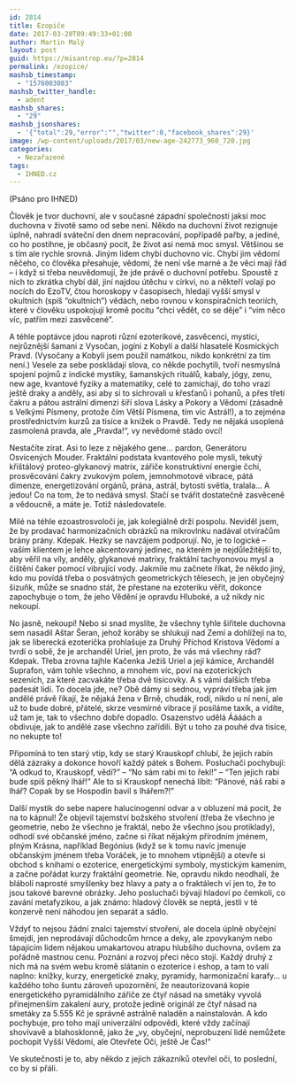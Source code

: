 ```yaml
---
id: 2814
title: Ezopiče
date: 2017-03-20T09:49:33+01:00
author: Martin Malý
layout: post
guid: https://misantrop.eu/?p=2814
permalink: /ezopice/
mashsb_timestamp:
  - "1576003083"
mashsb_twitter_handle:
  - adent
mashsb_shares:
  - "29"
mashsb_jsonshares:
  - '{"total":29,"error":"","twitter":0,"facebook_shares":29}'
image: /wp-content/uploads/2017/03/new-age-242773_960_720.jpg
categories:
  - Nezařazené
tags:
  - IHNED.cz
---
```

(Psáno pro IHNED)

Člověk je tvor duchovní, ale v současné západní společnosti jaksi moc duchovna v životě samo od sebe není. Někdo na duchovní život rezignuje úplně, nahradí sváteční den dnem nepracování, popřípadě pařby, a jediné, co ho postihne, je občasný pocit, že život asi nemá moc smysl. Většinou se s tím ale rychle srovná. Jiným lidem chybí duchovno víc. Chybí jim vědomí něčeho, co člověka přesahuje, vědomí, že není vše marné a že věci mají řád &#8211; i když si třeba neuvědomují, že jde právě o duchovní potřebu. Spoustě z nich to zkrátka chybí dál, jiní najdou útěchu v církvi, no a někteří volají po nocích do EzoTV, čtou horoskopy v časopisech, hledají vyšší smysl v okultních (spíš “okultních”) vědách, nebo rovnou v konspiračních teoriích, které v člověku uspokojují kromě pocitu “chci vědět, co se děje” i “vím něco víc, patřím mezi zasvěcené”.

A téhle poptávce jdou naproti různí ezoterikové, zasvěcenci, mystici, nejrůznější šamani z Vysočan, jogíni z Kobylí a další hlasatelé Kosmických Pravd. (Vysočany a Kobylí jsem použil namátkou, nikdo konkrétní za tím není.) Vesele za sebe poskládají slova, co někde pochytili, tvoří nesmyslná spojení pojmů z indické mystiky, šamanských rituálů, kabaly, jógy, zenu, new age, kvantové fyziky a matematiky, celé to zamíchají, do toho vrazí ještě draky a anděly, asi aby si to sichrovali u křesťanů i pohanů, a přes třetí čakru a pátou astrální dimenzi šíří slova Lásky a Pokory a Vědomí (zásadně s Velkými Písmeny, protože čím Větší Písmena, tím víc Astrál!), a to zejména prostřednictvím kurzů za tisíce a knížek o Pravdě. Tedy ne nějaká usoplená zasmolená pravda, ale &#8222;Pravda!&#8220;, vy nevědomé stádo ovcí!

Nestačíte zírat. Asi to leze z nějakého gene… pardon, Generátoru Osvícených Mouder. Fraktální podstata kvantového pole mysli, tekutý křištálový proteo-glykanový matrix, zářiče konstruktivní energie čchi, prosvěcování čakry zvukovým polem, jemnohmotové vibrace, pátá dimenze, energetizování orgánů, prána, astrál, bytosti světla, tralala… A jedou! Co na tom, že to nedává smysl. Stačí se tvářit dostatečně zasvěceně a vědoucně, a máte je. Totiž následovatele.

Milé na téhle ezoastrosvoloči je, jak kolegiálně drží pospolu. Neviděl jsem, že by prodavač harmonizačních obrázků na mikrovlnku nadával otvíračům brány prány. Kdepak. Hezky se navzájem podporují. No, je to logické &#8211; vaším klientem je lehce akcentovaný jedinec, na kterém je nejdůležitější to, aby věřil na víly, anděly, glykanové matrixy, fraktální tachyonovou mysl a čištění čaker pomocí vibrující vody. Jakmile mu začnete říkat, že někdo jiný, kdo mu povídá třeba o posvátných geometrických tělesech, je jen obyčejný šizuňk, může se snadno stát, že přestane na ezoteriku věřit, dokonce zapochybuje o tom, že jeho Vědění je opravdu Hluboké, a už nikdy nic nekoupí.

No jasně, nekoupí! Nebo si snad myslíte, že všechny tyhle šiřitele duchovna sem nasadil Aštar Šeran, jehož koráby se shlukují nad Zemí a dohlížejí na to, jak se liberecká ezoterička prohlašuje za Druhý Příchod Kristova Vědomí a tvrdí o sobě, že je archanděl Uriel, jen proto, že vás má všechny rád? Kdepak. Třeba zrovna tajhle Kačenka Ježíš Uriel a její kámice, Archanděl Suprafon, vám tohle všechno, a mnohem víc, poví na ezoterických sezeních, za které zacvakáte třeba dvě tisícovky. A s vámi dalších třeba padesát lidí. To docela jde, ne? Obě dámy si sednou, vypráví třeba jak jim andělé právě říkají, že nějaká žena v Brně, chudák, rodí, nikdo u ní není, ale už to bude dobré, přátelé, skrze vesmírné vibrace jí posíláme taxík, a vidíte, už tam je, tak to všechno dobře dopadlo. Osazenstvo udělá Áááách a obdivuje, jak to andělé zase všechno zařídili. Být u toho za pouhé dva tisíce, no nekupte to!

Připomíná to ten starý vtip, kdy se starý Krauskopf chlubí, že jejich rabín dělá zázraky a dokonce hovoří každý pátek s Bohem. Posluchači pochybují: “A odkud to, Krauskopf, vědí?” &#8211; “No sám rabi mi to řekl!” &#8211; “Ten jejich rabi bude spíš pěkný lhář!” Ale to si Krauskopf nenechá líbit: “Pánové, náš rabi a lhář? Copak by se Hospodin bavil s lhářem?!”

Další mystik do sebe napere halucinogenní odvar a v obluzení má pocit, že na to kápnul! Že objevil tajemství božského stvoření (třeba že všechno je geometrie, nebo že všechno je fraktál, nebo že všechno jsou protiklady), odhodí své občanské jméno, začne si říkat nějakým přírodním jménem, plným Krásna, například Begónius (když se k tomu navíc jmenuje občanským jménem třeba Voráček, je to mnohem vtipnější) a otevře si obchod s knihami o ezoterice, energetickými symboly, mystickým kamením, a začne pořádat kurzy fraktální geometrie. Ne, opravdu nikdo neodhalí, že blábolí naprosté smyšlenky bez hlavy a paty a o fraktálech ví jen to, že to jsou takové barevné obrázky. Jeho posluchači bývají hladoví po čemkoli, co zavání metafyzikou, a jak známo: hladový člověk se neptá, jestli v té konzervě není náhodou jen separát a sádlo.

Vždyť to nejsou žádní znalci tajemství stvoření, ale docela úplně obyčejní šmejdi, jen neprodávají důchodcům hrnce a deky, ale zpovykaným nebo tápajícím lidem nějakou umakartovou atrapu hlubšího duchovna, ovšem za pořádně mastnou cenu. Poznání a rozvoj přeci něco stojí. Každý druhý z nich má na svém webu kromě slátanin o ezoterice i eshop, a tam to valí naplno: knížky, kurzy, energetické znaky, pyramidy, harmonizační karafy… u každého toho šuntu zároveň upozornění, že neautorizovaná kopie energetického pyramidálního zářiče ze čtyř násad na smetáky vyvolá přinejmenším zakalení aury, protože jedině originál ze čtyř násad na smetáky za 5.555 Kč je správně astrálně naladěn a nainstalován. A kdo pochybuje, pro toho mají univerzální odpovědi, které vždy začínají shovívavě a blahosklonně, jako že &#8222;vy, obyčejní, neprobuzení lidé nemůžete pochopit Vyšší Vědomí, ale Otevřete Oči, ještě Je Čas!&#8220;

Ve skutečnosti je to, aby někdo z jejich zákazníků otevřel oči, to poslední, co by si přáli.